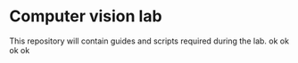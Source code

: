 # Computer vision lab

This repository will contain guides and scripts required during the lab.
ok ok ok ok
